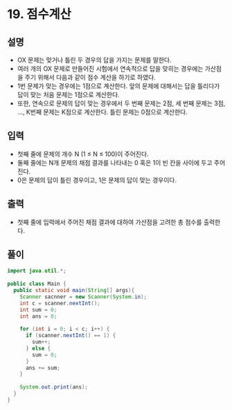 # 19. 점수계산

## 설명

* OX 문제는 맞거나 틀린 두 경우의 답을 가지는 문제를 말한다.
* 여러 개의 OX 문제로 만들어진 시험에서 연속적으로 답을 맞히는 경우에는 가산점을 주기 위해서 다음과 같이 점수 계산을 하기로 하였다.
* 1번 문제가 맞는 경우에는 1점으로 계산한다. 앞의 문제에 대해서는 답을 틀리다가 답이 맞는 처음 문제는 1점으로 계산한다.
* 또한, 연속으로 문제의 답이 맞는 경우에서 두 번째 문제는 2점, 세 번째 문제는 3점, ..., K번째 문제는 K점으로 계산한다. 틀린 문제는 0점으로 계산한다.

## 입력

* 첫째 줄에 문제의 개수 N (1 ≤ N ≤ 100)이 주어진다. 
* 둘째 줄에는 N개 문제의 채점 결과를 나타내는 0 혹은 1이 빈 칸을 사이에 두고 주어진다.
* 0은 문제의 답이 틀린 경우이고, 1은 문제의 답이 맞는 경우이다.

## 출력

* 첫째 줄에 입력에서 주어진 채점 결과에 대하여 가산점을 고려한 총 점수를 출력한다.

## 풀이

```java
import java.util.*;
  
public class Main {
  public static void main(String[] args){
    Scanner sacnner = new Scanner(System.in);
    int c = scanner.nextInt();
    int sum = 0;
    int ans = 0;
    
    for (int i = 0; i < c; i++) {
      if (scanner.nextInt() == 1) {
        sum++;
      } else {
        sum = 0;
      }
      ans += sum;
    }
    
    System.out.print(ans);
  }
}
```


